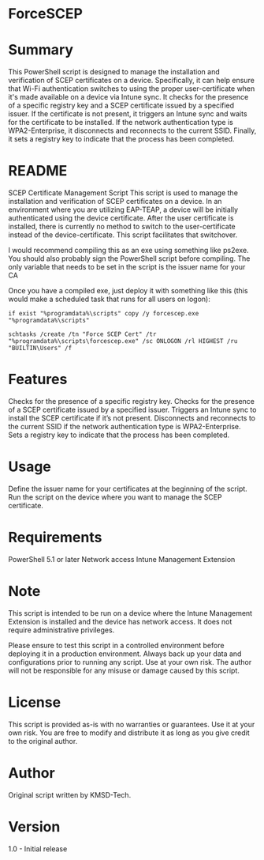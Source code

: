 # ForceSCEP

# Summary
This PowerShell script is designed to manage the installation and verification of SCEP certificates on a device.  Specifically, it can help ensure that Wi-Fi authentication switches to using the proper user-certificate when it's made available on a device via Intune sync. It checks for the presence of a specific registry key and a SCEP certificate issued by a specified issuer. If the certificate is not present, it triggers an Intune sync and waits for the certificate to be installed. If the network authentication type is WPA2-Enterprise, it disconnects and reconnects to the current SSID. Finally, it sets a registry key to indicate that the process has been completed.

# README
SCEP Certificate Management Script
This script is used to manage the installation and verification of SCEP certificates on a device.  In an environment where you are utilizing EAP-TEAP, a device will be initially authenticated using the device certificate.  After the user certificate is installed, there is currently no method to switch to the user-certificate instead of the device-certificate.  This script facilitates that switchover.

I would recommend compiling this as an exe using something like ps2exe.  You should also probably sign the PowerShell script before compiling.  The only variable that needs to be set in the script is the issuer name for your CA

Once you have a compiled exe, just deploy it with something like this (this would make a scheduled task that runs for all users on logon):

`if exist "%programdata%\scripts" copy /y forcescep.exe "%programdata%\scripts"`

`schtasks /create /tn "Force SCEP Cert" /tr "%programdata%\scripts\forcescep.exe" /sc ONLOGON /rl HIGHEST /ru "BUILTIN\Users" /f`

# Features
Checks for the presence of a specific registry key.
Checks for the presence of a SCEP certificate issued by a specified issuer.
Triggers an Intune sync to install the SCEP certificate if it’s not present.
Disconnects and reconnects to the current SSID if the network authentication type is WPA2-Enterprise.
Sets a registry key to indicate that the process has been completed.

# Usage
Define the issuer name for your certificates at the beginning of the script.
Run the script on the device where you want to manage the SCEP certificate.

# Requirements
PowerShell 5.1 or later
Network access
Intune Management Extension

# Note
This script is intended to be run on a device where the Intune Management Extension is installed and the device has network access. It does not require administrative privileges.

Please ensure to test this script in a controlled environment before deploying it in a production environment. Always back up your data and configurations prior to running any script. Use at your own risk. The author will not be responsible for any misuse or damage caused by this script.

# License
This script is provided as-is with no warranties or guarantees. Use it at your own risk. You are free to modify and distribute it as long as you give credit to the original author.

# Author
Original script written by KMSD-Tech.

# Version
1.0 - Initial release
